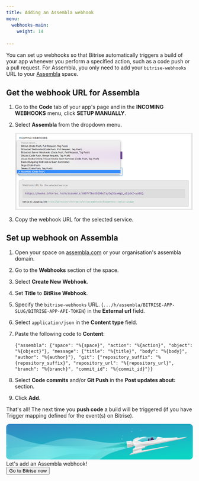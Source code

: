 ```yaml
---
title: Adding an Assembla webhook
menu:
  webhooks-main:
    weight: 14

---
```

You can set up webhooks so that Bitrise automatically triggers a build of your app whenever you perform a specified action, such as a code push or a pull request. For Assembla, you only need to add your `bitrise-webhooks` URL to your [Assembla](https://assembla.com) space.

## Get the webhook URL for Assembla

1. Go to the **Code** tab of your app's page and in the **INCOMING WEBHOOKS** menu, click **SETUP MANUALLY**.
2. Select **Assembla** from the dropdown menu.

   ![Screenshot](/img/bitrise-assembla-webhook.png)
3. Copy the webhook URL for the selected service.

## Set up webhook on Assembla

1. Open your space on [assembla.com](https://assembla.com) or your organisation's assembla domain.
2. Go to the **Webhooks** section of the space.
3. Select **Create New Webhook**.
4. Set **Title** to **BitRise Webhook**.
5. Specify the `bitrise-webhooks` URL. (`.../h/assembla/BITRISE-APP-SLUG/BITRISE-APP-API-TOKEN`) in the **External url** field.
6. Select `application/json` in the **Content type** field.
7. Paste the following code to **Content**:

       {"assembla": {"space": "%{space}", "action": "%{action}", "object": "%{object}"}, "message": {"title": "%{title}", "body": "%{body}", "author": "%{author}"}, "git": {"repository_suffix": "%{repository_suffix}", "repository_url": "%{repository_url}", "branch": "%{branch}", "commit_id": "%{commit_id}"}}
8. Select **Code commits** and/or **Git Push** in the **Post updates about:** section.
9. Click **Add**.

That's all! The next time you **push code** a build will be triggered (if you have Trigger mapping defined for the event(s) on Bitrise).

<div class="banner">
	<img src="/assets/images/banner-bg-888x170.png" style="border: none;">
	<div class="deploy-text">Let's add an Assembla webhook!</div>
	<a target="_blank" href="https://app.bitrise.io/users/sign_up?utm_source=devcenter&utm_medium=bottom_cta"><button class="button">Go to Bitrise now</button></a>
</div>